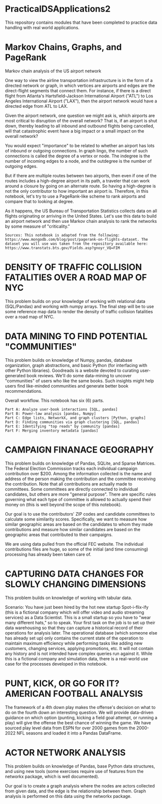 # PracticalDSApplications2
This repository contains modules that have been completed to practice data handling with real world applications.

# Markov Chains, Graphs, and PageRank 
Markov chain analysis of the US airport network

One way to view the airline transportation infrastructure is in the form of a directed network or graph, in which vertices are airports and edges are the direct-flight segments that connect them. For instance, if there is a direct flight from Atlanta's Hartsfield-Jackson International Airport ("ATL") to Los Angeles International Airport ("LAX"), then the airport network would have a directed edge from ATL to LAX.

Given the airport network, one question we might ask is, which airports are most critical to disruption of the overall network? That is, if an airport is shut down, thereby leading to all inbound and outbound flights being cancelled, will that catastrophic event have a big impact or a small impact on the overall network?

You would expect "importance" to be related to whether an airport has lots of inbound or outgoing connections. In graph lingo, the number of such connections is called the degree of a vertex or node. The indegree is the number of incoming edges to a node, and the outdegree is the number of outgoing edges.

But if there are multiple routes between two airports, then even if one of the routes includes a high-degree airport in its path, a traveler that can work around a closure by going on an alternate route. So having a high-degree is not the only contributor to how important an airport is. Therefore, in this notebook, let's try to use a PageRank-like scheme to rank airports and compare that to looking at degree.

As it happens, the US Bureau of Transportation Statistics collects data on all flights originating or arriving in the United States. Let's use this data to build an airport network and then use Markov chain analysis to rank the networks by some measure of "criticality."

    Sources: This notebook is adapted from the following: https://www.mongodb.com/blog/post/pagerank-on-flights-dataset. The dataset you will use was taken from the repository available here: https://www.transtats.bts.gov/Fields.asp?gnoyr_VQ=FIM

# DENSITY OF TRAFFIC COLLISION FATALITIES OVER A ROAD MAP OF NYC
This problem builds on your knowledge of working with relational data (SQL/Pandas) and working with numpy arrays. The final step will be to use some reference map data to render the density of traffic collision fatalities over a road map of NYC.

# DATA MINING TO FIND POTENTIAL "COMMUNITIES"
This problem builds on knowledge of Numpy, pandas, database organization, graph abstractions, and basic Python (for interfacing with other Python libraries). Goodreads is a website devoted to curating user-generated book reviews. We'll do some data-mining to uncover "communities" of users who like the same books. Such insights might help users find like-minded communities and generate better book recommendations.

Overall workflow. This notebook has six (6) parts.

    Part A: Analyze user-book interactions [SQL, pandas]
    Part B: Power-law analysis [pandas, Numpy]
    Part C: Edge lists, NetworkX, and graph clusters [Python, graphs]
    Part D: Finding communities via graph clustering [SQL, pandas]
    Part E: Identifying "top reads" by community [pandas]
    Part F: Merging inventory metadata [pandas]

# CAMPAIGN FINANACE GEOGRAPHY
This problem builds on knowledge of Pandas, SQLite, and Sparse Matrices. The Federal Election Commission tracks each individual campaign contribution over $200. Among the information collected is the name and address of the person making the contribution and the committee receiving the contribution. Note that all contributions are actually made to committees. Some committees are directly connected to individual candidates, but others are more "general purpose". There are specific rules governing what each type of committee is allowed to actually spend their money on (this is well beyond the scope of this notebook).

Our goal is to use the contributors' ZIP codes and candidate committees to calculate some similarity scores. Specifically, we want to measure how similar geographic areas are based on the candidates to whom they made contributions and measure how similar candidates are based on the geographic areas that contributed to their campaigns.

We are using data pulled from the official FEC website. The individual contributions files are huge, so some of the initial (and time consuming) processing has already been taken care of.

# CAPTURING DATA CHANGES FOR SLOWLY CHANGING DIMENSIONS
This problem builds on knowledge of working with tabular data.

Scenario:
  You have just been hired by the hot new startup Spot-i-flix-ify (this is a fictional company which will offer video and audio streaming services) as a Data Scientist. This is a small startup so you have to "wear many different hats," so to speak. Your first task on the job is to set up their data warehousing so that they can capture a historical record of their operations for analysis later. The operational database (which someone else has already set up) only contains the current state of the operation to maintain maximum efficiency while performing tasks like adding new customers, changing services, applying promotions, etc. It will not contain any history and is not intended have complex queries run against it. While this is a fictional company and simulation data, there is a real-world use case for the processes developed in this notebook.

# PUNT, KICK, OR GO FOR IT? AMERICAN FOOTBALL ANALYSIS
The framework of a 4th down play makes the offense's decision on what to do on the fourth down an interesting question. We will provide data-driven guidance on which option (punting, kicking a field goal attempt, or running a play) will give the offense the best chance of winning the game. We have sourced play level data from ESPN for over 2000 games from the 2000-2022 NFL seasons and loaded it into a Pandas DataFrame. 

# ACTOR NETWORK ANALYSIS
This problem builds on knowledge of Pandas, base Python data structures, and using new tools (some exercises require use of features from the networkx package, which is well documented). 

Our goal is to create a graph analysis where the nodes are actors collected from given data, and the edge is the relationship between them. Graph analysis is performed on this data using the networkx package.
